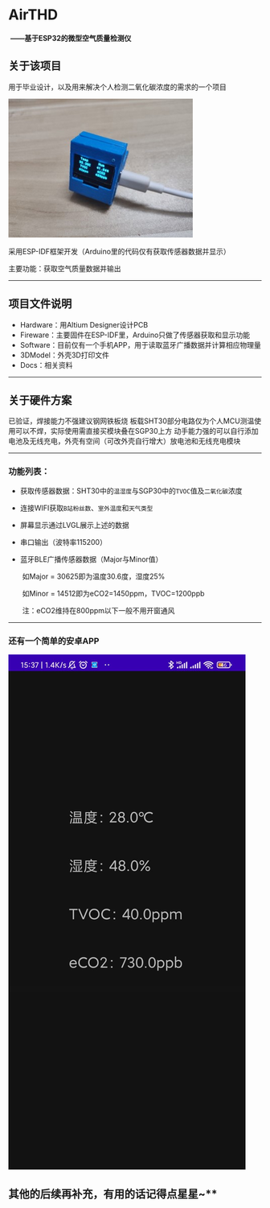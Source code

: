 # AirTHD

​	**——基于ESP32的微型空气质量检测仪**

## 关于该项目

用于毕业设计，以及用来解决个人检测二氧化碳浓度的需求的一个项目

![](/5.Img/Img_1.jpg)

采用ESP-IDF框架开发（Arduino里的代码仅有获取传感器数据并显示）

主要功能：获取空气质量数据并输出

---

## 项目文件说明
* Hardware：用Altium Designer设计PCB
* Fireware：主要固件在ESP-IDF里，Arduino只做了传感器获取和显示功能
* Software：目前仅有一个手机APP，用于读取蓝牙广播数据并计算相应物理量
* 3DModel：外壳3D打印文件
* Docs：相关资料

---
## 关于硬件方案
已验证，焊接能力不强建议钢网铁板烧
板载SHT30部分电路仅为个人MCU测温使用可以不焊，实际使用需直接买模块叠在SGP30上方
动手能力强的可以自行添加电池及无线充电，外壳有空间（可改外壳自行增大）放电池和无线充电模块

---

### 功能列表：
* 获取传感器数据：SHT30中的`温湿度`与SGP30中的`TVOC`值及`二氧化碳`浓度

* 连接WIFI获取`B站粉丝数`、`室外温度`和`天气类型`

* 屏幕显示通过LVGL展示上述的数据

* 串口输出（波特率115200）

* 蓝牙BLE广播传感器数据（Major与Minor值）

  ​	如Major = 30625即为温度30.6度，湿度25%

  ​	如Minor = 14512即为eCO2=1450ppm，TVOC=1200ppb

  

  ​	注：eCO2维持在800ppm以下一般不用开窗通风

  

---

### 还有一个简单的安卓APP

![](/5.Img/Img_2.jpg)

## 其他的后续再补充，有用的话记得点星星~**
